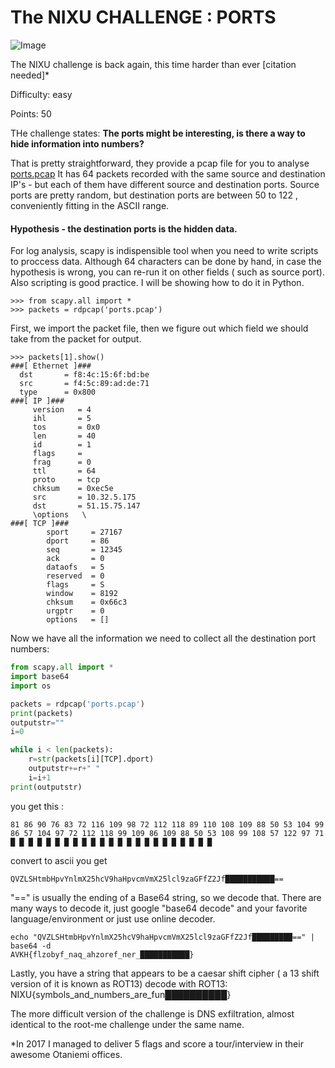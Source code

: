 # The NIXU CHALLENGE : PORTS

![Image](https://eqqn.github.io/images/nixuchalllogo.JPG)

The NIXU challenge is back again, this time harder than ever [citation needed]*

Difficulty: easy

Points: 50

THe challenge states: **The ports might be interesting, is there a way to hide information into numbers?**

That is pretty straightforward, they provide a pcap file for you to analyse [ports.pcap](https://github.com/eqqn/eqqn.github.io/raw/master/uploads/ports.pcap) 
It has 64 packets recorded with the same source and destination IP's - but each of them have different source and destination ports.
Source ports are pretty random, but destination ports are between 50 to 122 , conveniently fitting in the ASCII range. 
#### Hypothesis - the destination ports is the hidden data.

For log analysis, scapy is indispensible tool when you need to write scripts to proccess data. Although 64 characters can be done by hand, in case the hypothesis is wrong, you can re-run it on other fields ( such as source port). Also scripting is good practice. I will be showing how to do it in Python.

```
>>> from scapy.all import *
>>> packets = rdpcap('ports.pcap')
```
First, we import the packet file, then we figure out which field we should take from the packet for output.

```
>>> packets[1].show()
###[ Ethernet ]###
  dst       = f8:4c:15:6f:bd:be
  src       = f4:5c:89:ad:de:71
  type      = 0x800
###[ IP ]###
     version   = 4
     ihl       = 5
     tos       = 0x0
     len       = 40
     id        = 1
     flags     =
     frag      = 0
     ttl       = 64
     proto     = tcp
     chksum    = 0xec5e
     src       = 10.32.5.175
     dst       = 51.15.75.147
     \options   \
###[ TCP ]###
        sport     = 27167
        dport     = 86
        seq       = 12345
        ack       = 0
        dataofs   = 5
        reserved  = 0
        flags     = S
        window    = 8192
        chksum    = 0x66c3
        urgptr    = 0
        options   = []
```

Now we have all the information we need to collect all the destination port numbers:

```py
from scapy.all import *
import base64
import os

packets = rdpcap('ports.pcap')
print(packets)
outputstr=""
i=0

while i < len(packets):
    r=str(packets[i][TCP].dport)
    outputstr+=r+" "
    i=i+1
print(outputstr) 
```

you get this :
```
81 86 90 76 83 72 116 109 98 72 112 118 89 110 108 109 88 50 53 104 99 86 57 104 97 72 112 118 99 109 86 109 88 50 53 108 99 108 57 122 97 71  █ █ █ █ █ █ █ █ █ █ █ █ █ █ █ █ █ █ █ █ █ █ █ 
```
convert to ascii you get  
```
QVZLSHtmbHpvYnlmX25hcV9haHpvcmVmX25lcl9zaGFfZ2Jf███████████==
```
"==" is usually the ending of a Base64 string, so we decode that.
There are many ways to decode it, just google "base64 decode" and your favorite language/environment or just use online decoder.

```
echo "QVZLSHtmbHpvYnlmX25hcV9haHpvcmVmX25lcl9zaGFfZ2Jf█████████==" | base64 -d
AVKH{flzobyf_naq_ahzoref_ner_███████████}
```
Lastly, you have a string that appears to be a caesar shift cipher ( a 13 shift version of it is known as ROT13) 
decode with ROT13:
NIXU{symbols_and_numbers_are_fun██████████}



The more difficult version of the challenge is DNS exfiltration, almost identical to the root-me challenge under the same name. 




*In 2017 I managed to deliver 5 flags and score a tour/interview in their awesome Otaniemi offices. 
